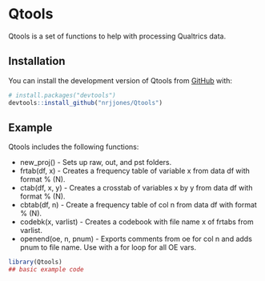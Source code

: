 
# Qtools

<!-- badges: start -->
<!-- badges: end -->

Qtools is a set of functions to help with processing Qualtrics data.  

## Installation

You can install the development version of Qtools from [GitHub](https://github.com/) with:

``` r
# install.packages("devtools")
devtools::install_github("nrjjones/Qtools")
```

## Example

Qtools includes the following functions: 

- new_proj() - Sets up raw, out, and pst folders.  
- frtab(df, x) - Creates a frequency table of variable x from data df with format % (N).  
- ctab(df, x, y) - Creates a crosstab of variables x by y from data df with format % (N).  
- cbtab(df, n) - Create a frequency table of col n from data df with format % (N).  
- codebk(x, varlist) - Creates a codebook with file name x of frtabs from varlist.  
- openend(oe, n, pnum) - Exports comments from oe for col n and adds pnum to file name.  Use with a for loop for all OE vars.  


``` r
library(Qtools)
## basic example code
```

